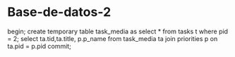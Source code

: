 # Base-de-datos-2

begin;
create temporary table task_media as 
select * from tasks t where pid = 2;
select ta.tid,ta.title, p.p_name from task_media ta
join priorities p on ta.pid = p.pid 
commit;
